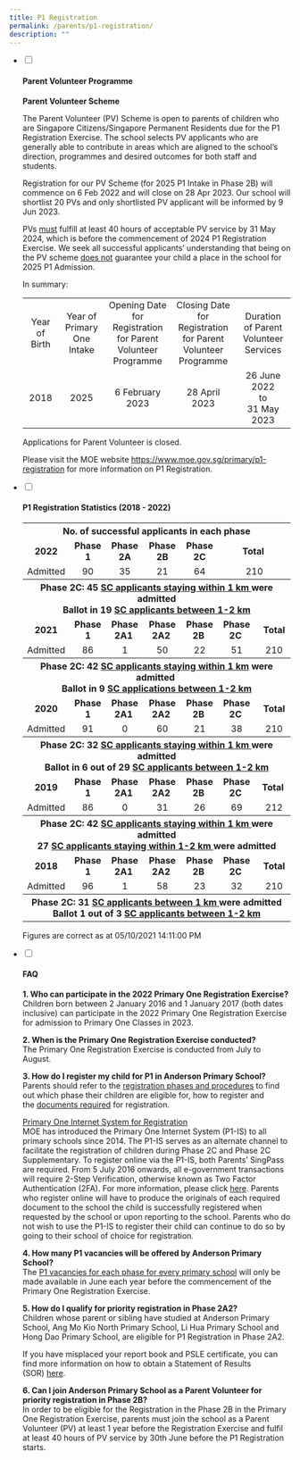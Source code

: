 ```yaml
---
title: P1 Registration
permalink: /parents/p1-registration/
description: ""
---
```

<ul class="jekyllcodex_accordion">
<li><input id="accordion1" type="checkbox" /> <label for="accordion1"><h4><strong>Parent Volunteer Programme</strong></h4></label>
<div>
<p><strong>Parent Volunteer Scheme</strong></p>
<p> The Parent Volunteer (PV) Scheme is open to parents of children who are Singapore Citizens/Singapore Permanent Residents due for the P1 Registration Exercise. The school selects PV applicants who are generally able to contribute in areas which are aligned to the school’s direction, programmes and desired outcomes for both staff and students.
</p>
	
<p>Registration for our PV Scheme (for 2025 P1 Intake in Phase 2B) will commence on 6 Feb 2022 and will close on 28 Apr 2023. Our school will shortlist 20 PVs and only shortlisted PV applicant will be informed by 9 Jun 2023.</p>
<p>PVs&nbsp;<u>must</u>&nbsp;fulfill at least 40 hours of acceptable PV service by 31 May 2024, which is before the commencement of 2024 P1 Registration Exercise. We seek all successful applicants&rsquo; understanding that being on the PV scheme&nbsp;<u>does not</u>&nbsp;guarantee your child a place in the school for 2025 P1 Admission.</p>
<p>In summary:</p>
<table>
<tbody>
<tr>
<td style="text-align: center;" width="90">Year of Birth</td>
<td style="text-align: center;" width="109">Year of Primary One Intake</td>
<td style="text-align: center;" width="181">Opening Date for Registration for Parent Volunteer Programme</td>
<td style="text-align: center;" width="156">Closing Date for Registration for Parent Volunteer Programme</td>
<td style="text-align: center;" width="144">Duration of Parent Volunteer Services</td>
</tr>
<tr>
<td style="text-align: center;" width="90">2018</td>
<td style="text-align: center;" width="109">2025</td>
<td style="text-align: center;" width="181">6 February 2023</td>
<td style="text-align: center;" width="156">28 April 2023</td>
<td style="text-align: center;" width="144">26 June 2022<br />to<br />31 May 2023</td>
</tr>
</tbody>
</table>
<p>Applications for Parent Volunteer is closed.</p>
<p>Please visit the MOE website&nbsp;<a href="https://www.moe.gov.sg/primary/p1-registration" target="_blank" rel="noopener">https://www.moe.gov.sg/primary/p1-registration</a>&nbsp;for more information on P1 Registration.</p>

</div>
</li>
<li><input id="accordion2" type="checkbox" /> <label for="accordion2"><h4><strong>P1 Registration Statistics (2018 - 2022)</strong></h4></label>
<div>
<table>
<tbody>
<tr>
<th style="text-align: center;" colspan="8">No. of successful applicants in each phase</th>
</tr>
<tr>
<td style="text-align: center;"><strong>2022</strong></td>
<td style="text-align: center;"><strong>Phase 1</strong></td>
<td style="text-align: center;"><strong>Phase 2A</strong></td>
<td style="text-align: center;"><strong>Phase 2B</strong></td>
<td style="text-align: center;"><strong>Phase 2C</strong></td>
<td style="text-align: center;" colspan="2"><strong>Total</strong>&nbsp;</td>
</tr>
<tr>
<td style="text-align: center;">Admitted</td>
<td style="text-align: center;">90</td>
<td style="text-align: center;">35</td>
<td style="text-align: center;">21</td>
<td style="text-align: center;">64</td>
<td style="text-align: center;" colspan="2">210</td>
</tr>
<tr>
<th style="text-align: center;" colspan="8">Phase 2C: 45&nbsp;<u>SC applicants staying within 1 km&nbsp;</u>were admitted<br />Ballot in 19 <u>SC applicants between 1-2 km</u></th>
</tr>
<tr>
<td style="text-align: center;"><strong>2021</strong></td>
<td style="text-align: center;"><strong>Phase 1</strong></td>
<td style="text-align: center;"><strong>Phase 2A1&nbsp;</strong></td>
<td style="text-align: center;"><strong>Phase 2A2&nbsp;</strong></td>
<td style="text-align: center;"><strong>Phase 2B&nbsp;</strong></td>
<td style="text-align: center;"><strong>Phase 2C&nbsp;</strong></td>
<td style="text-align: center;">&nbsp;<strong>Total </strong></td>
</tr>
<tr>
<td style="text-align: center;">Admitted</td>
<td style="text-align: center;">86</td>
<td style="text-align: center;">1</td>
<td style="text-align: center;">50</td>
<td style="text-align: center;">22</td>
<td style="text-align: center;">51</td>
<td style="text-align: center;">&nbsp;210</td>
</tr>
<tr>
<th style="text-align: center;" colspan="8">Phase 2C: 42&nbsp;<strong><u>SC applicants staying within 1 km</u></strong>&nbsp;were admitted&nbsp;<br />Ballot in 9&nbsp;<strong><u>SC applications between 1-2 km</u></strong><u></u><u></u></th>
</tr>
<tr>
<td style="text-align: center;"><strong>2020</strong></td>
<td style="text-align: center;"><strong>Phase 1</strong></td>
<td style="text-align: center;"><strong>Phase 2A1&nbsp;</strong></td>
<td style="text-align: center;"><strong>Phase 2A2&nbsp;</strong></td>
<td style="text-align: center;"><strong>Phase 2B&nbsp;</strong></td>
<td style="text-align: center;"><strong>Phase 2C&nbsp;</strong></td>
<td style="text-align: center;">&nbsp;<strong>Total</strong></td>
</tr>
<tr>
<td style="text-align: center;">Admitted</td>
<td style="text-align: center;">91</td>
<td style="text-align: center;">0</td>
<td style="text-align: center;">60</td>
<td style="text-align: center;">21</td>
<td style="text-align: center;">38</td>
<td style="text-align: center;">&nbsp;210</td>
</tr>
<tr>
<th style="text-align: center;" colspan="8"><u></u>Phase 2C: 32&nbsp;<u>SC applicants staying within 1 km&nbsp;</u>were admitted<br />Ballot in 6 out of 29 <u>SC applicants between 1-2 km</u><u><br /></u></th>
</tr>
<tr>
<td style="text-align: center;"><strong>2019</strong></td>
<td style="text-align: center;"><strong>Phase 1</strong></td>
<td style="text-align: center;"><strong>Phase 2A1&nbsp;</strong></td>
<td style="text-align: center;"><strong>Phase 2A2&nbsp;</strong></td>
<td style="text-align: center;"><strong>Phase 2B&nbsp;</strong></td>
<td style="text-align: center;"><strong>Phase 2C&nbsp;</strong></td>
<td style="text-align: center;">&nbsp;<strong>Total&nbsp;</strong></td>
</tr>
<tr>
<td style="text-align: center;">Admitted</td>
<td style="text-align: center;">86</td>
<td style="text-align: center;">0</td>
<td style="text-align: center;">31</td>
<td style="text-align: center;">26</td>
<td style="text-align: center;">69</td>
<td style="text-align: center;">&nbsp;212</td>
</tr>
<tr>
<th style="text-align: center;" colspan="8">Phase 2C: 42&nbsp;<u>SC applicants staying within 1 km&nbsp;</u>were admitted<br />27&nbsp;<u>SC applicants staying within 1-2 km&nbsp;</u>were admitted<u></u><u></u></th>
</tr>
<tr>
<td style="text-align: center;"><strong>2018</strong></td>
<td style="text-align: center;"><strong>Phase 1</strong></td>
<td style="text-align: center;"><strong>Phase 2A1&nbsp;</strong></td>
<td style="text-align: center;"><strong>Phase 2A2&nbsp;</strong></td>
<td style="text-align: center;"><strong>Phase 2B&nbsp;</strong></td>
<td style="text-align: center;"><strong>Phase 2C&nbsp;</strong></td>
<td style="text-align: center;">&nbsp;<strong>Total</strong></td>
</tr>
<tr>
<td style="text-align: center;">Admitted</td>
<td style="text-align: center;">96</td>
<td style="text-align: center;">1</td>
<td style="text-align: center;">58</td>
<td style="text-align: center;">23</td>
<td style="text-align: center;">32</td>
<td style="text-align: center;">&nbsp;210</td>
</tr>
<tr>
<th style="text-align: center;" colspan="8">Phase 2C: 31 <u>SC applicants between 1 km&nbsp;</u>were admitted<br />Ballot 1 out of 3&nbsp;<u>SC applicants between 1-2 km</u></th>
</tr>
</tbody>
</table>
<p>Figures are correct as at 05/10/2021 14:11:00 PM</p>
</div>
</li>
<li><input id="accordion3" type="checkbox" /> <label for="accordion3"><h4><strong>FAQ</strong></h4></label>
<div>
<p><strong>1. Who can participate in the 2022 Primary One Registration Exercise?<br /></strong>Children born between 2 January 2016 and 1 January 2017 (both dates inclusive) can participate in the 2022 Primary One Registration Exercise for admission to Primary One Classes in 2023.</p>
<p><strong>2. When is the Primary One Registration Exercise conducted?<br /></strong>The Primary One Registration Exercise is conducted from July to August.</p>
<p><strong>3. How do I register my child for P1 in Anderson Primary School?<br /></strong>Parents should refer to the&nbsp;<a href="https://www.moe.gov.sg/primary/p1-registration/registration-phases-key-dates" target="_blank" rel="noopener">registration phases and procedures</a>&nbsp;to find out which phase their children are eligible for, how to register and the&nbsp;<a href="https://www.moe.gov.sg/primary/p1-registration/how-to-register" target="_blank" rel="noopener">documents required</a>&nbsp;for registration.</p>
<p><span style="text-decoration: underline;">Primary One Internet System for Registration</span><br />MOE has introduced the Primary One Internet System (P1-IS) to all primary schools since 2014. The P1-IS serves as an alternate channel to facilitate the registration of children during Phase 2C and Phase 2C Supplementary. To register online via the P1-IS, both Parents&rsquo; SingPass are required. From 5 July 2016 onwards, all e-government transactions will require 2-Step Verification, otherwise known as Two Factor Authentication (2FA). For more information, please click&nbsp;<a href="https://www.ifaq.gov.sg/SINGPASS/apps/fcd_faqmain.aspx?TOPIC=9374#TOPIC_9374" target="_blank" rel="noopener">here</a>. Parents who register online will have to produce the originals of each required document to the school the child is successfully registered when requested by the school or upon reporting to the school. Parents who do not wish to use the P1-IS to register their child can continue to do so by going to their school of choice for registration.</p>
<p><strong>4. How many P1 vacancies will be offered by Anderson Primary School?<br /></strong>The&nbsp;<a href="https://www.moe.gov.sg/page%20not%20found?item=%2feducation%2fadmissions%2fprimary-one-registration%2fvacancies%2f&amp;user=extranet%5cAnonymous&amp;site=moe-website" target="_blank" rel="noopener">P1 vacancies for each phase for every primary school</a>&nbsp;will only be made available in June each year before the commencement of the Primary One Registration Exercise.</p>
<p><strong>5. How do I qualify for priority registration in Phase 2A2?<br /></strong>Children whose parent or sibling have studied at Anderson Primary School, Ang Mo Kio North Primary School, Li Hua Primary School and Hong Dao Primary School, are eligible for P1 Registration in Phase 2A2.</p>
<p>If you have misplaced your report book and PSLE certificate, you can find more information on how to obtain a Statement of Results (SOR)&nbsp;<a href="https://www.seab.gov.sg/home/services/statements-of-results" target="_blank" rel="noopener">here</a>.</p>
<p><strong>6. Can I join Anderson Primary School as a Parent Volunteer for priority registration in Phase 2B?<br /></strong>In order to be eligible for the Registration in the Phase 2B in the Primary One Registration Exercise, parents must join the school as a Parent Volunteer (PV) at least 1 year before the Registration Exercise and fulfil at least 40 hours of PV service by 30th June before the P1 Registration starts.</p>
</div>
</li>
</ul>